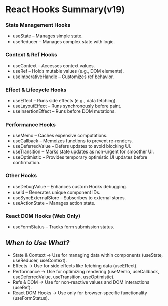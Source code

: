# React Hooks Summary(v19)
### State Management Hooks
* useState – Manages simple state.
* useReducer – Manages complex state with logic.
### Context & Ref Hooks
* useContext – Accesses context values.
* useRef – Holds mutable values (e.g., DOM elements).
* useImperativeHandle – Customizes ref behavior.
### Effect & Lifecycle Hooks
* useEffect – Runs side effects (e.g., data fetching).
* useLayoutEffect – Runs synchronously before paint.
* useInsertionEffect – Runs before DOM mutations.
### Performance Hooks
* useMemo – Caches expensive computations.
* useCallback – Memoizes functions to prevent re-renders.
* useDeferredValue – Defers updates to avoid blocking UI.
* useTransition – Marks state updates as non-urgent for smoother UI.
* useOptimistic – Provides temporary optimistic UI updates before confirmation.
### Other Hooks
* useDebugValue – Enhances custom Hooks debugging.
* useId – Generates unique component IDs.
* useSyncExternalStore – Subscribes to external stores.
* useActionState – Manages action state.
### React DOM Hooks (Web Only)
* useFormStatus – Tracks form submission status.



## _*When to Use What?*_
- State & Context → Use for managing data within components (useState, useReducer, useContext).
- Effects → Use for side effects like fetching data (useEffect).
- Performance → Use for optimizing rendering (useMemo, useCallback, useDeferredValue, useTransition, useOptimistic).
- Refs & DOM → Use for non-reactive values and DOM interactions (useRef).
- React DOM Hooks → Use only for browser-specific functionality (useFormStatus).